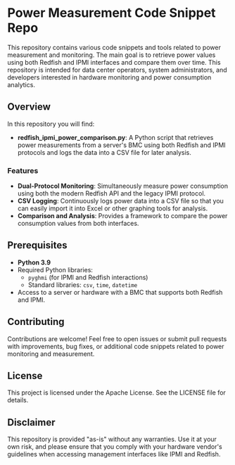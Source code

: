 # Power Measurement Code Snippet Repo

This repository contains various code snippets and tools related to power measurement and monitoring. The main goal is to retrieve power values using both Redfish and IPMI interfaces and compare them over time. This repository is intended for data center operators, system administrators, and developers interested in hardware monitoring and power consumption analytics.

## Overview

In this repository you will find:
- **redfish_ipmi_power_comparison.py**: A Python script that retrieves power measurements from a server's BMC using both Redfish and IPMI protocols and logs the data into a CSV file for later analysis.

### Features

- **Dual-Protocol Monitoring**: Simultaneously measure power consumption using both the modern Redfish API and the legacy IPMI protocol.
- **CSV Logging**: Continuously logs power data into a CSV file so that you can easily import it into Excel or other graphing tools for analysis.
- **Comparison and Analysis**: Provides a framework to compare the power consumption values from both interfaces.

## Prerequisites

- **Python 3.9**
- Required Python libraries:
  - `pyghmi` (for IPMI and Redfish interactions)
  - Standard libraries: `csv`, `time`, `datetime`
- Access to a server or hardware with a BMC that supports both Redfish and IPMI.

## Contributing
Contributions are welcome! Feel free to open issues or submit pull requests with improvements, bug fixes, or additional code snippets related to power monitoring and measurement.

## License
This project is licensed under the Apache License. See the LICENSE file for details.

## Disclaimer
This repository is provided "as-is" without any warranties. Use it at your own risk, and please ensure that you comply with your hardware vendor's guidelines when accessing management interfaces like IPMI and Redfish.

